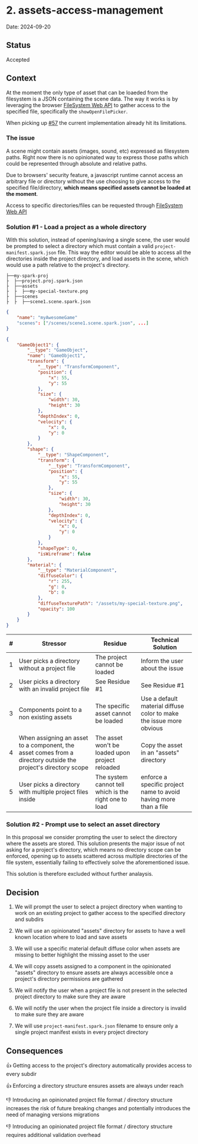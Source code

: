 # 2. assets-access-management

Date: 2024-09-20

## Status

Accepted

## Context

At the moment the only type of asset that can be loaeded from the filesystem is a JSON containing the scene data.
The way it works is by leveraging the browser [FileSystem Web API](https://developer.mozilla.org/en-US/docs/Web/API/FileSystem) to gather access to the specified file,
specifically the `showOpenFilePicker`.

When picking up [#57](https://github.com/RuggeroVisintin/spark-engine-web-editor/issues/57) the current implementation
already hit its limitations.

### The issue

A scene might contain assets (images, sound, etc) expressed as filesystem paths. Right now there is no opinionated way to express those paths
which could be represented through absolute and relative paths.

Due to browsers' security feature, a javascript runtime cannot access an arbitrary file or directory without the use choosing to give access to
the specified file/directory, **which means specified assets cannot be loaded at the moment**.

Access to specific directories/files can be requested through [FileSystem Web API](https://developer.mozilla.org/en-US/docs/Web/API/FileSystem)

### Solution #1 - Load a project as a whole directory

With this solution, instead of opening/saving a single scene, the user would be prompted to select a directory which must contain a valid `project-manifest.spark.json` file.
This way the editor would be able to access all the directories inside the project directory, and load assets in the scene, which would use a path relative to the
project's directory.

```tree
├──my-spark-proj
├  ├──project.proj.spark.json
├  ├──assets
├  ├  ├──my-special-texture.png
├  ├──scenes
├  ├  ├──scene1.scene.spark.json
```

```json
{
    "name": "myAwesomeGame"
    "scenes": ["/scenes/scene1.scene.spark.json", ...]
}
```

```json
{
    "GameObject1": {
        "__type": "GameObject",
        "name": "GameObject1",
        "transform": {
            "__type": "TransformComponent",
            "position": {
                "x": 55,
                "y": 55
            },
            "size": {
                "width": 30,
                "height": 30
            },
            "depthIndex": 0,
            "velocity": {
                "x": 0,
                "y": 0
            }
        },
        "shape": {
            "__type": "ShapeComponent",
            "transform": {
                "__type": "TransformComponent",
                "position": {
                    "x": 55,
                    "y": 55
                },
                "size": {
                    "width": 30,
                    "height": 30
                },
                "depthIndex": 0,
                "velocity": {
                    "x": 0,
                    "y": 0
                }
            },
            "shapeType": 0,
            "isWireframe": false
        },
        "material": {
            "__type": "MaterialComponent",
            "diffuseColor": {
                "r": 255,
                "g": 0,
                "b": 0
            },
            "diffuseTexturePath": "/assets/my-special-texture.png",
            "opacity": 100
        }
    }
}
```

| # |Stressor | Residue | Technical Solution |
|---|-------- | ------- | ------------------ |
| 1 | User picks a directory without a project file | The project cannot be loaded | Inform the user about the issue |
| 2 | User picks a directory with an invalid project file | See Residue #1 | See Residue #1 |
| 3 | Components point to a non existing assets | The specific asset cannot be loaded | Use a default material diffuse color to make the issue more obvious |
| 4 | When assigning an asset to a component, the asset comes from a directory outside the project's directory scope | The asset won't be loaded upon project reloaded | Copy the asset in an "assets" directory |
| 5 | User picks a directory with multiple project files inside | The system cannot tell which is the right one to load | enforce a specific project name to avoid having more than a file

### Solution #2 - Prompt use to select an asset directory

In this proposal we consider prompting the user to select the directory where the assets are stored.
This solution presents the major issue of not asking for a project's directory, which means no directory scope can be enforced, opening up to assets scattered across
multiple directories of the file system, essentially failing to effectively solve the aforementioned issue.

This solution is therefore excluded without further analaysis.

## Decision

1) We will prompt the user to select a project directory when wanting to work on an existing project to gather access to the specified directory and subdirs

2) We will use an opinionated "assets" directory for assets to have a well known location where to load and save assets

3) We will use a specific material default diffuse color when assets are missing to better highlight the missing asset to the user

4) We will copy assets assigned to a component in the opinionated "assets" directory to ensure assets are always accessible once a project's directory permissions are gathered

5) We will notify the user when a project file is not present in the selected project directory to make sure they are aware

6) We will notify the user when the project file inside a directory is invalid to make sure they are aware

7) We will use `project-manifest.spark.json` filename to ensure only a single project manifest exists in every project directory

## Consequences

👍 Getting access to the project's directory automatically provides access to every subdir

👍 Enforcing a directory structure ensures assets are always under reach

👎 Introducing an opinionated project file format / directory structure increases the risk of future breaking changes and potentially introduces the need of managing versions migrations

👎 Introducing an opinionated project file format / directory structure requires additional validation overhead
